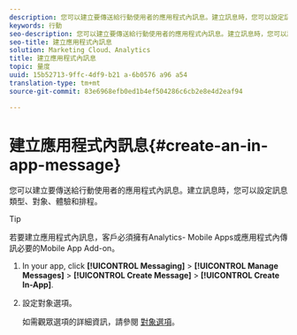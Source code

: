 ```yaml
---
description: 您可以建立要傳送給行動使用者的應用程式內訊息。建立訊息時，您可以設定訊息類型、對象、體驗和排程。
keywords: 行動
seo-description: 您可以建立要傳送給行動使用者的應用程式內訊息。建立訊息時，您可以設定訊息類型、對象、體驗和排程。
seo-title: 建立應用程式內訊息
solution: Marketing Cloud、Analytics
title: 建立應用程式內訊息
topic: 量度
uuid: 15b52713-9ffc-4df9-b21 a-6b0576 a96 a54
translation-type: tm+mt
source-git-commit: 83e6968efb0ed1b4ef504286c6cb2e8e4d2eaf94

---
```



# 建立應用程式內訊息{#create-an-in-app-message}

您可以建立要傳送給行動使用者的應用程式內訊息。建立訊息時，您可以設定訊息類型、對象、體驗和排程。

>[!TIP]
>
>若要建立應用程式內訊息，客戶必須擁有Analytics- Mobile Apps或應用程式內傳訊必要的Mobile App Add-on。

1. In your app, click **[!UICONTROL Messaging]** &gt; **[!UICONTROL Manage Messages]** &gt; **[!UICONTROL Create Message]** &gt; **[!UICONTROL Create In-App]**.
1. 設定對象選項。

   如需觀眾選項的詳細資訊，請參閱 [對象選項](/help/using/in-app-messaging/t-in-app-message/c-audience-in-app-message.md)。
